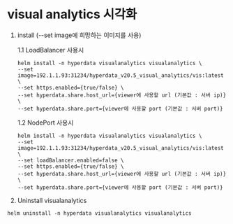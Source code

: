 # visual analytics 시각화

1. install (--set image에 희망하는 이미지를 사용)

   1.1 LoadBalancer 사용시
   ```
   helm install -n hyperdata visualanalytics visualanalytics \
   --set image=192.1.1.93:31234/hyperdata_v20.5_visual_analytics/vis:latest \
   --set https.enabled={true/false} \
   --set hyperdata.share.host_url={viewer에 사용할 url (기본값 : 서버 ip)} \
   --set hyperdata.share.port={viewer에 사용할 port (기본값 : 서버 port)}
   ```

   1.2 NodePort 사용시
   ```
   helm install -n hyperdata visualanalytics visualanalytics \
   --set image=192.1.1.93:31234/hyperdata_v20.5_visual_analytics/vis:latest \
   --set loadBalancer.enabled=false \
   --set https.enabled={true/false} \
   --set hyperdata.share.host_url={viewer에 사용할 url (기본값 : 서버 ip)} \
   --set hyperdata.share.port={viewer에 사용할 port (기본값 : 서버 port)}
   ```

2.  Uninstall visualanalytics
   ```
   helm uninstall -n hyperdata visualanalytics visualanalytics
   ```
